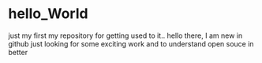 # hello_World
just my first my repository for getting used to it..
hello there,
I am new in github just looking for some exciting work
and to understand open souce in better
